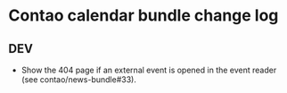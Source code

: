 # Contao calendar bundle change log

## DEV

 * Show the 404 page if an external event is opened in the event reader (see contao/news-bundle#33).
